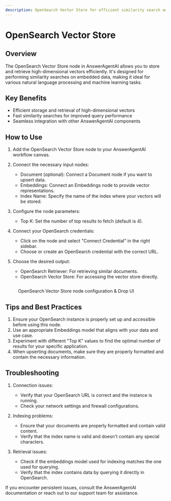 ```yaml
---
description: OpenSearch Vector Store for efficient similarity search and data retrieval
---
```


# OpenSearch Vector Store

## Overview

The OpenSearch Vector Store node in AnswerAgentAI allows you to store and retrieve high-dimensional vectors efficiently. It's designed for performing similarity searches on embedded data, making it ideal for various natural language processing and machine learning tasks.

## Key Benefits

-   Efficient storage and retrieval of high-dimensional vectors
-   Fast similarity searches for improved query performance
-   Seamless integration with other AnswerAgentAI components

## How to Use

1. Add the OpenSearch Vector Store node to your AnswerAgentAI workflow canvas.
2. Connect the necessary input nodes:

    - Document (optional): Connect a Document node if you want to upsert data.
    - Embeddings: Connect an Embeddings node to provide vector representations.
    - Index Name: Specify the name of the index where your vectors will be stored.

3. Configure the node parameters:

    - Top K: Set the number of top results to fetch (default is 4).

4. Connect your OpenSearch credentials:

    - Click on the node and select "Connect Credential" in the right sidebar.
    - Choose or create an OpenSearch credential with the correct URL.

5. Choose the desired output:
    - OpenSearch Retriever: For retrieving similar documents.
    - OpenSearch Vector Store: For accessing the vector store directly.

<!-- TODO: Add a screenshot of the OpenSearch Vector Store node with its inputs and outputs connected -->

<figure><img src="/.gitbook/assets/screenshots/opensearchvectorstore.png" alt="" /><figcaption><p> OpenSearch Vector Store node configuration  &#x26; Drop UI</p></figcaption></figure>

## Tips and Best Practices

1. Ensure your OpenSearch instance is properly set up and accessible before using this node.
2. Use an appropriate Embeddings model that aligns with your data and use case.
3. Experiment with different "Top K" values to find the optimal number of results for your specific application.
4. When upserting documents, make sure they are properly formatted and contain the necessary information.

## Troubleshooting

1. Connection issues:

    - Verify that your OpenSearch URL is correct and the instance is running.
    - Check your network settings and firewall configurations.

2. Indexing problems:

    - Ensure that your documents are properly formatted and contain valid content.
    - Verify that the index name is valid and doesn't contain any special characters.

3. Retrieval issues:
    - Check if the embeddings model used for indexing matches the one used for querying.
    - Verify that the index contains data by querying it directly in OpenSearch.

If you encounter persistent issues, consult the AnswerAgentAI documentation or reach out to our support team for assistance.
